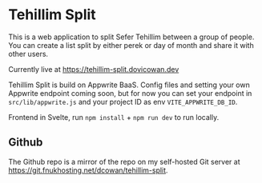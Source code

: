 # Tehillim Split
This is a web application to split Sefer Tehillim between a group of people. You can create a list split by either perek or day of month and share it with other users.

Currently live at https://tehillim-split.dovicowan.dev

Tehillim Split is build on Appwrite BaaS. Config files and setting your own Appwrite endpoint coming soon, but for now you can set your endpoint in `src/lib/appwrite.js` and your project ID as env `VITE_APPWRITE_DB_ID`.

Frontend in Svelte, run `npm install` + `npm run dev` to run locally.

## Github
The Github repo is a mirror of the repo on my self-hosted Git server at https://git.fnukhosting.net/dcowan/tehillim-split.
